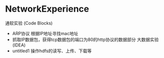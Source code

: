 # NetworkExperience
通软实验 (Code Blocks)
* ARP协议 根据IP地址寻找mac地址
* 抓取IP数据包，获得tcp数据包的端口为80的http协议的数据部分
大数据实验 (IDEA)
* untitled1 操作hdfs的读写、上传、下载等
